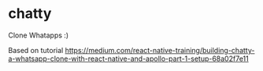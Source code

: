 # chatty
Clone Whatapps :)

Based on tutorial https://medium.com/react-native-training/building-chatty-a-whatsapp-clone-with-react-native-and-apollo-part-1-setup-68a02f7e11
